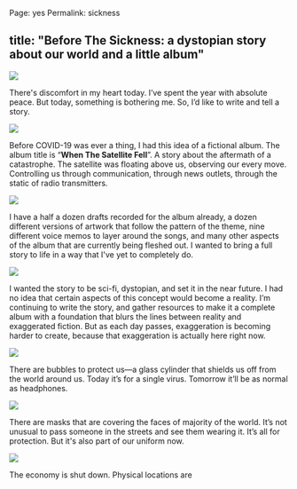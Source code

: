 
Page: yes
Permalink: sickness

title: "Before The Sickness: a dystopian story about our world and a little album"
---

![][image-1]

There's discomfort in my heart today. I’ve spent the year with absolute peace. But today, something is bothering me. So, I’d like to write and tell a story.

![][image-2]

Before COVID-19 was ever a thing, I had this idea of a fictional album. The album title is “**When The Satellite Fell**”. A story about the aftermath of a catastrophe. The satellite was floating above us, observing our every move. Controlling us through communication, through news outlets, through the static of radio transmitters.

![][image-3]

I have a half a dozen drafts recorded for the album already, a dozen different versions of artwork that follow the pattern of the theme, nine different voice memos to layer around the songs, and many other aspects of the album that are currently being fleshed out. I wanted to bring a full story to life in a way that I've yet to completely do.

![][image-4]

I wanted the story to be sci-fi, dystopian, and set it in the near future. I had no idea that certain aspects of this concept would become a reality. I’m continuing to write the story, and gather resources to make it a complete album with a foundation that blurs the lines between reality and exaggerated fiction. But as each day passes, exaggeration is becoming harder to create, because that exaggeration is actually here right now.

![][image-5]

There are bubbles to protect us—a glass cylinder that shields us off from the world around us. Today it’s for a single virus. Tomorrow it’ll be as normal as headphones.

![][image-6]

There are masks that are covering the faces of majority of the world. It’s not unusual to pass someone in the streets and see them wearing it. It’s all for protection. But it's also part of our uniform now.

![][image-7]

The economy is shut down. Physical locations are 



[image-1]:	https://i.imgur.com/WIv4t3c.jpg
[image-2]:	https://i.imgur.com/81SKgQp.jpg
[image-3]:	https://i.imgur.com/aiaNDrY.jpg
[image-4]:	https://i.imgur.com/x4gTpKO.jpg
[image-5]:	https://i.imgur.com/9oAFybi.jpg
[image-6]:	https://i.imgur.com/9719MUK.jpg
[image-7]:	https://i.imgur.com/oUwOqd4.jpg